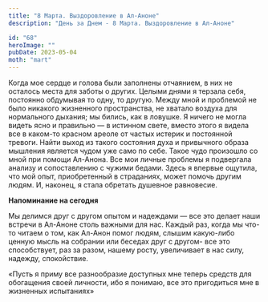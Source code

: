 ```yaml
---
title: "8 Марта. Выздоровление в Ал-Аноне"
description: "День за Днем - 8 Марта. Выздоровление в Ал-Аноне"

id: "68"
heroImage: ""
pubDate: 2023-05-04
moth: "mart"
---
```


Когда мое сердце и голова были заполнены отчаянием, в них не осталось места
для заботы о других. Целыми днями я терзала себя, постоянно обдумывая то одну,
то другую. Между мной и проблемой не было никакого жизненного пространства, не
хватало воздуха для нормального дыхания; мы бились, как в ловушке. Я ничего не
могла видеть ясно и правильно — в истинном свете, вместо этого я видела все в
каком-то красном ареоле от частых истерик и постоянной тревоги. Найти выход из
такого состояния духа и привычного образа мышления является чудом уже само по
себе. Такое чудо произошло со мной при помощи Ал-Анона. Все мои личные
проблемы я подвергала анализу и сопоставлению с чужими бедами. Здесь я впервые
ощутила, что мой опыт, приобретенный в страданиях, может помочь другим людям.
И, наконец, я стала обретать душевное равновесие.

**Напоминание на сегодня**

Мы делимся друг с другом опытом и надеждами — все это делает наши встречи в
Ал-Аноне столь важными для нас. Каждый раз, когда мы что-то читаем о том, как
Ал-Анон помог людям, слышим какую-либо ценную мысль на собрании или беседах
друг с другом- все это способствует, раз за разом, нашему росту, увеличивает в
нас силу, надежду, спокойствие.

«Пусть я приму все разнообразие доступных мне теперь средств для обогащения
своей личности, ибо я понимаю, все это пригодиться мне в жизненных испытаниях»
